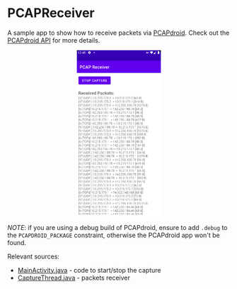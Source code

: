 # PCAPReceiver
A sample app to show how to receive packets via [PCAPdroid](https://github.com/emanuele-f/PCAPdroid). Check out the [PCAPdroid API](https://github.com/emanuele-f/PCAPdroid/blob/master/docs/app_api.md) for more details.

<p align="center">
<img src="https://raw.githubusercontent.com/emanuele-f/PCAPReceiver/master/screenshots/app.png" width="190" />
</p>

*NOTE*: if you are using a debug build of PCAPdroid, ensure to add `.debug` to the `PCAPDROID_PACKAGE` constraint, otherwise the PCAPdroid app won't be found.

Relevant sources:
 - [MainActivity.java](https://github.com/emanuele-f/PCAPReceiver/blob/master/app/src/main/java/com/emanuelef/pcap_receiver/MainActivity.java) - code to start/stop the capture
 - [CaptureThread.java](https://github.com/emanuele-f/PCAPReceiver/blob/master/app/src/main/java/com/emanuelef/pcap_receiver/CaptureThread.java) - packets receiver

